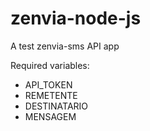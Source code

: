 # zenvia-node-js

A test zenvia-sms API app 

Required variables:

- API_TOKEN
- REMETENTE
- DESTINATARIO
- MENSAGEM


